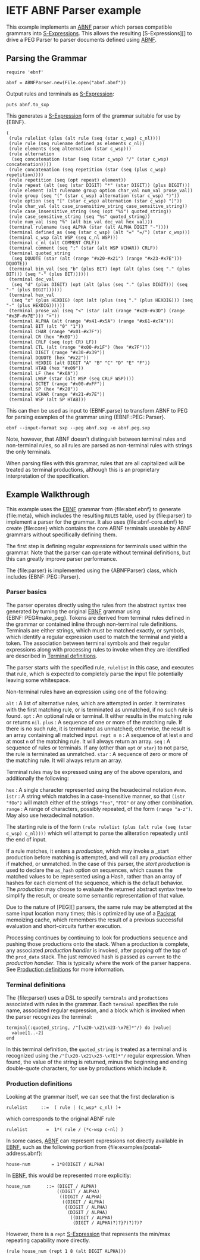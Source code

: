 # IETF ABNF Parser example

This example implements an [ABNF][] parser which parses compatible grammars into [S-Expressions][S-Expression]. This allows the resulting [S-Expressions][] to drive a PEG Parser to parser documents defined using [ABNF][].

## Parsing the Grammar

    require 'ebnf'

    abnf = ABNFParser.new(File.open("abnf.abnf"))

Output rules and terminals as [S-Expression][S-Expression]:

    puts abnf.to_sxp

This generates a [S-Expression][] form of the grammar suitable for use by {EBNF}.

    (
     (rule rulelist (plus (alt rule (seq (star c_wsp) c_nl))))
     (rule rule (seq rulename defined_as elements c_nl))
     (rule elements (seq alternation (star c_wsp)))
     (rule alternation
      (seq concatenation (star (seq (star c_wsp) "/" (star c_wsp) concatenation))))
     (rule concatenation (seq repetition (star (seq (plus c_wsp) repetition))))
     (rule repetition (seq (opt repeat) element))
     (rule repeat (alt (seq (star DIGIT) "*" (star DIGIT)) (plus DIGIT)))
     (rule element (alt rulename group option char_val num_val prose_val))
     (rule group (seq "(" (star c_wsp) alternation (star c_wsp) ")"))
     (rule option (seq "[" (star c_wsp) alternation (star c_wsp) "]"))
     (rule char_val (alt case_insensitive_string case_sensitive_string))
     (rule case_insensitive_string (seq (opt "%i") quoted_string))
     (rule case_sensitive_string (seq "%s" quoted_string))
     (rule num_val (seq "%" (alt bin_val dec_val hex_val)))
     (terminal rulename (seq ALPHA (star (alt ALPHA DIGIT "-"))))
     (terminal defined_as (seq (star c_wsp) (alt "=" "=/") (star c_wsp)))
     (terminal c_wsp (alt WSP (seq c_nl WSP)))
     (terminal c_nl (alt COMMENT CRLF))
     (terminal comment (seq ";" (star (alt WSP VCHAR)) CRLF))
     (terminal quoted_string
      (seq DQUOTE (star (alt (range "#x20-#x21") (range "#x23-#x7E"))) DQUOTE))
     (terminal bin_val (seq "b" (plus BIT) (opt (alt (plus (seq "." (plus BIT))) (seq "-" (plus BIT))))))
     (terminal dec_val
      (seq "d" (plus DIGIT) (opt (alt (plus (seq "." (plus DIGIT))) (seq "-" (plus DIGIT))))))
     (terminal hex_val
      (seq "x" (plus HEXDIG) (opt (alt (plus (seq "." (plus HEXDIG))) (seq "-" (plus HEXDIG))))))
     (terminal prose_val (seq "<" (star (alt (range "#x20-#x3D") (range "#x3F-#x7E"))) ">"))
     (terminal ALPHA (alt (range "#x41-#x5A") (range "#x61-#x7A")))
     (terminal BIT (alt "0" "1"))
     (terminal CHAR (range "#x01-#x7F"))
     (terminal CR (hex "#x0D"))
     (terminal CRLF (seq (opt CR) LF))
     (terminal CTL (alt (range "#x00-#x1F") (hex "#x7F")))
     (terminal DIGIT (range "#x30-#x39"))
     (terminal DQUOTE (hex "#x22"))
     (terminal HEXDIG (alt DIGIT "A" "B" "C" "D" "E" "F"))
     (terminal HTAB (hex "#x09"))
     (terminal LF (hex "#x0A"))
     (terminal LWSP (star (alt WSP (seq CRLF WSP))))
     (terminal OCTET (range "#x00-#xFF"))
     (terminal SP (hex "#x20"))
     (terminal VCHAR (range "#x21-#x7E"))
     (terminal WSP (alt SP HTAB)))

This can then be used as input to {EBNF.parse} to transform ABNF to PEG for parsing examples of the grammar using {EBNF::PEG::Parser}.

    ebnf --input-format sxp --peg abnf.sxp -o abnf.peg.sxp

Note, however, that ABNF doesn't distinguish between terminal rules and non-terminal rules, so all rules are parsed as non-terminal rules with strings the only terminals.

When parsing files with this grammar, rules that are all capitalized _will_ be treated as terminal productions, although this is an proprietary interpretation of the specification.

## Example Walkthrough

This example uses the [EBNF][] grammar from {file:abnf.ebnf} to generate {file:meta}, which includes the resulting `RULES` table, used by {file:parser} to implement a parser for the grammar. It also uses {file:abnf-core.ebnf} to create {file:core} which contains the core ABNF terminals useable by ABNF grammars without specifically defining them.

The first step is defining regular expressions for terminals used within the grammar. Note that the parser can operate without terminal definitions, but this can greatly improve parser performance.

The {file:parser} is implemented using the {ABNFParser} class, which includes {EBNF::PEG::Parser}.

### Parser basics
The parser operates directly using the rules from the abstract syntax tree generated by turning the original [EBNF][] grammar using {EBNF::PEG#make_peg}. Tokens are derived from terminal rules defined in the grammar or contained inline through non-terminal rule definitions. Terminals are either strings, which must be matched exactly, or symbols, which identify a regular expression used to match the terminal and yield a token. The association between terminal symbols and their regular expressions along with processing rules to invoke when they are identified are described in [Terminal definitions](#Terminal_definitions).

The parser starts with the specified rule, `rulelist` in this case, and executes that rule, which is expected to completely parse the input file potentially leaving some whitespace.

Non-terminal rules have an expression using one of the following:

`alt`
: A list of alternative rules, which are attempted in order. It terminates with the first matching rule, or is terminated as unmatched, if no such rule is found.
`opt`
: An optional rule or terminal. It either results in the matching rule or returns `nil`.
`plus`
: A sequence of one or more of the matching rule. If there is no such rule, it is terminated as unmatched; otherwise, the result is an array containing all matched input.
`rept m n`
: A sequence of at lest `m` and at most `n` of the matching rule. It will always return an array.
`seq`
: A sequence of rules or terminals. If any (other than `opt` or `star`) to not parse, the rule is terminated as unmatched.
`star`
: A sequence of zero or more of the matching rule. It will always return an array.

Terminal rules may be expressed using any of the above operators, and additionally the following:

`hex`
: A single character represented using the hexadecimal notation `#xnn`.
`istr`
: A string which matches in a case-insensitive manner, so that `(istr "fOo")` will match either of the strings `"foo"`, `"FOO"` or any other combination.
`range`
: A range of characters, possibly repeated, of the form `(range "a-z")`. May also use hexadecimal notation.

The starting rule is of the form `(rule rulelist (plus (alt rule (seq (star c_wsp) c_nl))))` which will attempt to parse the aliteration repeatedly until the end of input.

If a rule matches, it enters a _production_, which may invoke a _start production before matching is attempted, and will call any _production_ either if matched, or unmatched. In the case of this parser, the _start production_ is used to declare the `as_hash` option on sequences, which causes the matched values to be represented using a Hash, rather than an array of hashes for each element of the sequence, which is the default behavior. The _production_ may choose to evaluate the returned abstract syntax tree to simplify the result, or create some semantic representation of that value.

Due to the nature of [PEG][] parsers, the same rule may be attempted at the same input location many times; this is optimized by use of a [Packrat][] memoizing cache, which remembers the result of a previous successful evaluation and short-circuits further execution.

Processing continues by continuing to look for productions sequence and pushing those productions onto the stack. When a production is complete, any associated _production handler_ is invoked, after popping off the top of the `prod_data` stack. The just removed hash is passed as `current` to the _production handler_. This is typically where the work of the parser happens. See [Production definitions](#Production_definitions) for more information.

### Terminal definitions
The {file:parser} uses a DSL to specify `terminals` and `productions` associated with rules in the grammar. Each `terminal` specifies the rule name, associated regular expression, and a block which is invoked when the parser recognizes the terminal:

    terminal(:quoted_string, /"[\x20-\x21\x23-\x7E]*"/) do |value|
      value[1..-2]
    end

In this terminal definition, the `quoted_string` is treated as a terminal and is recognized using the `/"[\x20-\x21\x23-\x7E]*"/` regular expression. When found, the value of the string is returned, minus the beginning and ending double-quote characters, for use by productions which include it.

### Production definitions
Looking at the grammar itself, we can see that the first declaration is

    rulelist     ::=  ( rule | (c_wsp* c_nl) )+

which corresponds to the original ABNF rule

    rulelist       =  1*( rule / (*c-wsp c-nl) )

In some cases, [ABNF][] can represent expressions not directly available in [EBNF][], such as the following portion from {file:examples/postal-address.abnf}:

    house-num        = 1*8(DIGIT / ALPHA)

In [EBNF][], this would be represented more explicitly:

    house_num      ::= (DIGIT / ALPHA)
                       ((DIGIT / ALPHA)
                        ((DIGIT / ALPHA)
                         ((DIGIT / ALPHA)
                          {(DIGIT / ALPHA)
                           (DIGIT / ALPHA)
                            ((DIGIT / ALPHA)
                             (DIGIT / ALPHA)?)?}?)?)?)?

However, there is a `rept` [S-Expression][] that represents the min/max repeating capability more directly.

    (rule house_num (rept 1 8 (alt DIGIT ALPHA)))

[EBNF]:         https://www.w3.org/TR/REC-xml/#sec-notation
[Packrat]:      https://pdos.csail.mit.edu/~baford/packrat/thesis/
[ABNF]:         https://www.rfc-editor.org/rfc/rfc5234
[S-expression]: https://en.wikipedia.org/wiki/S-expression
